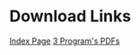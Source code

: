# Download Links

[Index Page](https://github.com/aditya-barman/numerical-methods-pdf/releases/download/v0.1/index-page-aditya.pdf)
[3 Program's PDFs](https://github.com/aditya-barman/numerical-methods-pdf/releases/download/v0.1/numerical-methods-3-programs-aditya.pdf)
